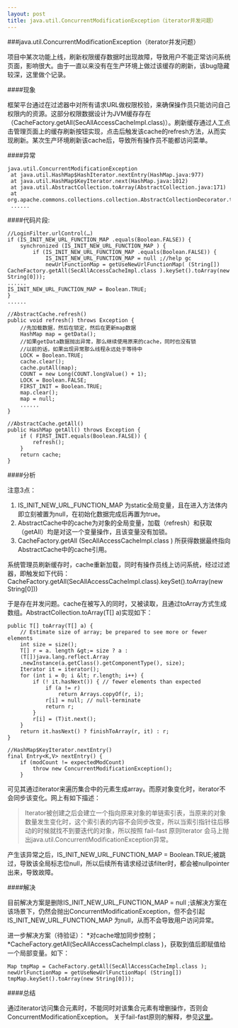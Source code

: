 ```yaml
---
layout: post
title: java.util.ConcurrentModificationException（iterator并发问题）
---
```

###java.util.ConcurrentModificationException（iterator并发问题）

项目中某次功能上线，刷新权限缓存数据时出现故障，导致用户不能正常访问系统页面，影响很大。由于一直以来没有在生产环境上做过该缓存的刷新，该bug隐藏较深，这里做个记录。

####现象

框架平台通过在过滤器中对所有请求URL做权限校验，来确保操作员只能访问自己权限内的资源。这部分权限数据设计为JVM缓存存在（CacheFactory.getAll(SecAllAccessCacheImpl.class)）。刷新缓存通过人工点击管理页面上的缓存刷新按钮实现，点击后触发该cache的refresh方法，从而实现刷新。某次生产环境刷新该cache后，导致所有操作员不能都访问菜单。

####异常

```
java.util.ConcurrentModificationException
 at java.util.HashMap$HashIterator.nextEntry(HashMap.java:977)
 at java.util.HashMap$KeyIterator.next(HashMap.java:1012)
 at java.util.AbstractCollection.toArray(AbstractCollection.java:171)
 at org.apache.commons.collections.collection.AbstractCollectionDecorator.toArray(AbstractCollectionDecorator.java:145)
 ......
```

####代码片段:

```
//LoginFilter.urlControl(…)
if (IS_INIT_NEW_URL_FUNCTION_MAP .equals(Boolean.FALSE)) {
	synchronized (IS_INIT_NEW_URL_FUNCTION_MAP ) {
		if (IS_INIT_NEW_URL_FUNCTION_MAP .equals(Boolean.FALSE)) {
			IS_INIT_NEW_URL_FUNCTION_MAP = null ;//help gc
			newUrlFunctionMap = getUseNewUrlFunctionMap( (String[]) 			CacheFactory.getAll(SecAllAccessCacheImpl.class ).keySet().toArray(new String[0]));
......
IS_INIT_NEW_URL_FUNCTION_MAP = Boolean.TRUE;
}
......
```

```
//AbstractCache.refresh()
public void refresh() throws Exception {
	//先加载数据，然后在锁定，然后在更新map数据
	HashMap map = getData();
	//如果getData数据抛出异常，那么继续使用原来的cache，同时也没有锁
	//以前的话，如果出现异常那么线程永远处于等待中
	LOCK = Boolean.TRUE;
	cache.clear();
	cache.putAll(map);
	COUNT = new Long(COUNT.longValue() + 1);
	LOCK = Boolean.FALSE;
	FIRST_INIT = Boolean.TRUE;
	map.clear();
	map = null;
	......
}
```

```
//AbstractCache.getAll()
public HashMap getAll() throws Exception {
	if ( FIRST_INIT.equals(Boolean.FALSE)) {
		refresh();
	}
	return cache;
}
```

####分析

注意3点：

1.	IS_INIT_NEW_URL_FUNCTION_MAP 为static全局变量，且在进入方法体内即立刻被置为null，在初始化数据完成后再置为true。
2.	AbstractCache中的cache为对象的全局变量，加载（refresh）和获取（getAll）均是对这一个变量操作，且该变量没有加锁。
3.	CacheFactory.getAll (SecAllAccessCacheImpl.class ) 所获得数据最终指向AbstractCache中的cache引用。

系统管理员刷新缓存时，cache重新加载，同时有操作员线上访问系统，经过过滤器，即触发如下代码：
CacheFactory.getAll(SecAllAccessCacheImpl.class).keySet().toArray(new String[0]))

于是存在并发问题。cache在被写入的同时，又被读取，且通过toArray方式生成数组。AbstractCollection.toArray(T[] a)实现如下：

```
public T[] toArray(T[] a) {
	// Estimate size of array; be prepared to see more or fewer elements
	int size = size();
	T[] r = a. length &gt;= size ? a :
	(T[])java.lang.reflect.Array
	.newInstance(a.getClass().getComponentType(), size);
	Iterator it = iterator();
	for (int i = 0; i &lt; r.length; i++) {
		if (! it.hasNext()) { // fewer elements than expected
			if (a != r)
				return Arrays.copyOf(r, i);
			r[i] = null; // null-terminate
			return r;
		}
		r[i] = (T)it.next();
	}
	return it.hasNext() ? finishToArray(r, it) : r;
}
```

```
//HashMap$KeyIterator.nextEntry()
final Entry<K,V> nextEntry() {
	if (modCount != expectedModCount)
		throw new ConcurrentModificationException();
	}
```

可见其通过iterator来遍历集合中的元素生成array。而原对象变化时，iterator不会同步该变化。网上有如下描述：
> Iterator被创建之后会建立一个指向原来对象的单链索引表，当原来的对象数量发生变化时，这个索引表的内容不会同步改变，所以当索引指针往后移动的时候就找不到要迭代的对象，所以按照 fail-fast 原则Iterator 会马上抛出java.util.ConcurrentModificationException异常。

产生该异常之后，IS_INIT_NEW_URL_FUNCTION_MAP = Boolean.TRUE;被跳过，导致该全局标志位null，所以后续所有请求经过该filter时，都会被nullpointer出来，导致故障。

####解决

目前解决方案是删除IS_INIT_NEW_URL_FUNCTION_MAP = null ;该解决方案在该场景下，仍然会抛出ConcurrentModificationException，但不会引起IS_INIT_NEW_URL_FUNCTION_MAP 为null，从而不会导致用户访问异常。

进一步解决方案（待验证）：
*对cache增加同步控制；
*CacheFactory.getAll(SecAllAccessCacheImpl.class )，获取到值后即赋值给一个局部变量。如下：

```
Map tmpMap = CacheFactory.getAll(SecAllAccessCacheImpl.class );
newUrlFunctionMap = getUseNewUrlFunctionMap( (String[])
tmpMap.keySet().toArray(new String[0]));
```

####总结

通过iterator访问集合元素时，不能同时对该集合元素有增删操作，否则会ConcurrentModificationException。
关于fail-fast原则的解释，参见[这里](http://geeklu.com/2010/07/fail-fast/)。
